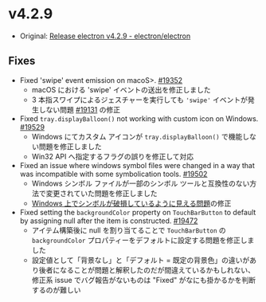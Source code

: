 # v4.2.9

- Original: [Release electron v4.2.9 - electron/electron](https://github.com/electron/electron/releases/tag/v4.2.9)

## Fixes

- Fixed 'swipe' event emission on macoS>. [#19352](https://github.com/electron/electron/pull/19352)
  - macOS における 'swipe' イベントの送出を修正しました
  - 3 本指スワイプによるジェスチャーを実行しても `'swipe'` イベントが発生しない問題 [#19131](https://github.com/electron/electron/issues/19131) の修正
- Fixed `tray.displayBalloon()` not working with custom icon on Windows. [#19529](https://github.com/electron/electron/pull/19529)
  - Windows にてカスタム アイコンが `tray.displayBalloon()` で機能しない問題を修正しました
  - Win32 API へ指定するフラグの誤りを修正して対応
- Fixed an issue where windows symbol files were changed in a way that was incompatible with some symbolication tools. [#19502](https://github.com/electron/electron/pull/19502)
  - Windows シンボル ファイルが一部のシンボル ツールと互換性のない方法で変更されていた問題を修正しました
  - [Windows 上でシンボルが破損しているように見える問題](https://github.com/electron/electron/issues/19475)の修正
- Fixed setting the `backgroundColor` property on `TouchBarButton` to default by assigning null after the item is constructed. [#19472](https://github.com/electron/electron/pull/19472)
  - アイテム構築後に null を割り当てることで `TouchBarButton` の `backgroundColor` プロパティーをデフォルトに設定する問題を修正しました
  - 設定値として「背景なし」と「デフォルト = 既定の背景色」の違いがあり後者になることが問題と解釈したのだが間違えているかもしれない、修正系 issue でバグ報告がないものは "Fixed" がなにも掛かるかを判断するのが難しい

